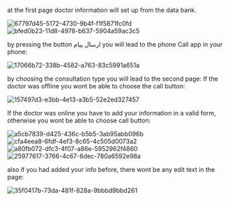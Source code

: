 
at the first page doctor information will set up from the data bank.

![67797d45-5172-4730-9b4f-f1f5871fc0fd](https://user-images.githubusercontent.com/98989834/155858501-2c2daaa0-3cee-4bdb-82a9-756d051af648.jpg)
![bfed0b23-11d8-4978-b637-5904a59ac3c5](https://user-images.githubusercontent.com/98989834/155858503-8a4efa7e-dc4a-495b-a1a0-f0a4863c5e51.jpg)

by pressing the button ارسال پیام you will lead to the phone Call app in your phone:

![17066b72-338b-4582-a763-83c5991a651a](https://user-images.githubusercontent.com/98989834/155858617-32e90a82-f61c-41cc-9970-dd4a4a5cc938.jpg)

by choosing the consultation type you will lead to the second page:
If the doctor was offline you wont be able to choose the call button:

![157497d3-e3bb-4e13-a3b5-52e2ed327457](https://user-images.githubusercontent.com/98989834/155873391-e9bc4c9d-047a-47cb-b9be-e439f743024c.jpg)

If the doctor was online you have to add your information in a valid form, otherwise you wont be able to choose call button:

![a5cb7839-d425-436c-b5b5-3ab95abb096b](https://user-images.githubusercontent.com/98989834/155873438-cc38de7d-4f2a-4a1f-a63d-e46d3e896e6b.jpg)
![cfa4eea8-6fdf-4ef3-8c65-4c505d0073a2](https://user-images.githubusercontent.com/98989834/155873451-642b75c2-c42c-411a-9388-a17bddabaed1.jpg)
![a80fb072-dfc3-4f07-a86e-5952962f4860](https://user-images.githubusercontent.com/98989834/155873457-5f13cca6-7bfe-4330-b117-70ddf53cc86e.jpg)
![25977617-3766-4c67-8dec-780a6592e98a](https://user-images.githubusercontent.com/98989834/155873475-ae9510a4-1af1-4bac-812d-d7eb4a1d84b4.jpg)

also if you had added your info before, there wont be any edit text in the page:

![35f0417b-73da-481f-828a-9bbbd9bbd261](https://user-images.githubusercontent.com/98989834/155873564-b0dc55f3-9f01-40ee-b124-3a35decae0d8.jpg)
